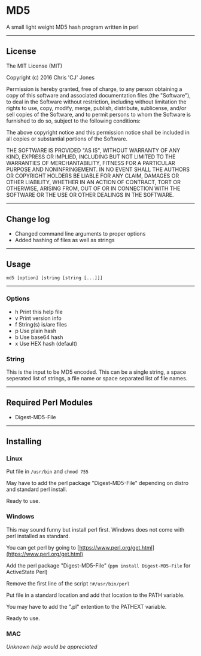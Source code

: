 # MD5

A small light weight MD5 hash program written in perl

---

## License

The MIT License (MIT)

Copyright (c) 2016 Chris 'CJ' Jones

Permission is hereby granted, free of charge, to any person obtaining a copy
of this software and associated documentation files (the "Software"), to deal
in the Software without restriction, including without limitation the rights
to use, copy, modify, merge, publish, distribute, sublicense, and/or sell
copies of the Software, and to permit persons to whom the Software is
furnished to do so, subject to the following conditions:

The above copyright notice and this permission notice shall be included in all
copies or substantial portions of the Software.

THE SOFTWARE IS PROVIDED "AS IS", WITHOUT WARRANTY OF ANY KIND, EXPRESS OR
IMPLIED, INCLUDING BUT NOT LIMITED TO THE WARRANTIES OF MERCHANTABILITY,
FITNESS FOR A PARTICULAR PURPOSE AND NONINFRINGEMENT. IN NO EVENT SHALL THE
AUTHORS OR COPYRIGHT HOLDERS BE LIABLE FOR ANY CLAIM, DAMAGES OR OTHER
LIABILITY, WHETHER IN AN ACTION OF CONTRACT, TORT OR OTHERWISE, ARISING FROM,
OUT OF OR IN CONNECTION WITH THE SOFTWARE OR THE USE OR OTHER DEALINGS IN THE
SOFTWARE.

---

## Change log

* Changed command line arguments to proper options
* Added hashing of files as well as strings

---

## Usage

```
md5 [option] [string [string [...]]]
```

---

### Options

* h Print this help file
* v Print version info
* f String(s) is/are files
* p Use plain hash
* b Use base64 hash
* x Use HEX hash (default)

### String

This is the input to be MD5 encoded. This can be a single string, a space seperated list of strings, a file name or space separated list of file names.

---

## Required Perl Modules

* Digest-MD5-File

---

## Installing

### Linux

Put file in ```/usr/bin``` and ```chmod 755```

May have to add the perl package "Digest-MD5-File" depending on distro and standard perl install.

Ready to use.

### Windows

This may sound funny but install perl first. Windows does not come with perl installed as standard.

You can get perl by going to [https://www.perl.org/get.html](https://www.perl.org/get.html)

Add the perl package "Digest-MD5-File" (`ppm install Digest-MD5-File` for ActiveState Perl)

Remove the first line of the script `!#/usr/bin/perl`

Put file in a standard location and add that location to the PATH variable.

You may have to add the ".pl" extention to the PATHEXT variable.

Ready to use.

### MAC

*Unknown help would be appreciated*
